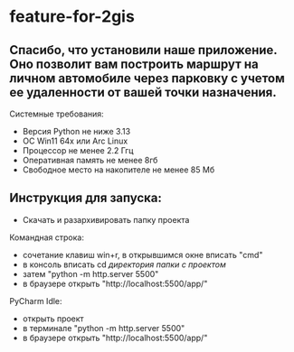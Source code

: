 # feature-for-2gis
## Спасибо, что установили наше приложение. Оно позволит вам построить маршрут на личном автомобиле через парковку с учетом ее удаленности от вашей точки назначения.

Системные требования:
   - Версия Python не ниже 3.13
   - ОС Win11 64x или Arc Linux
   - Процессор не менее 2.2 Ггц
   - Оперативная память не менее 8гб
   - Свободное место на накопителе не менее 85 Мб

## Инструкция для запуска:
  - Скачать и разархивировать папку проекта

Командная строка:
  - сочетание клавиш win+r, в открывшимся окне вписать "cmd"
  - в консоль вписать cd *директория папки с проектом*
  - затем "python -m http.server 5500"
  - в браузере открыть "http://localhost:5500/app/"

PyCharm Idle:
  - открыть проект 
  - в терминале "python -m http.server 5500"
  - в браузере открыть "http://localhost:5500/app/"
